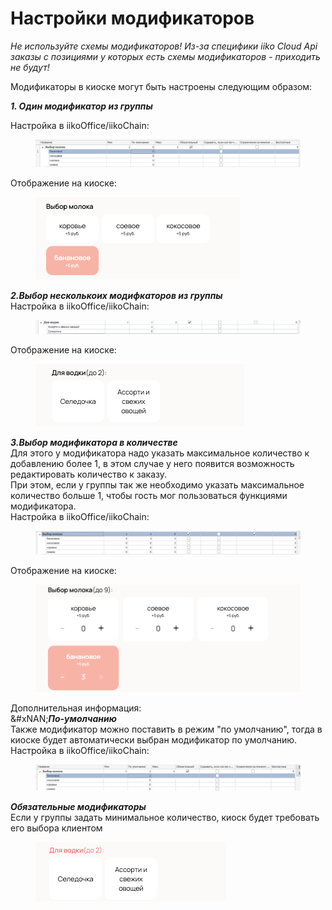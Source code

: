 # Настройки модификаторов

_Не используйте схемы модификаторов! Из-за специфики iiko Cloud Api заказы с позициями у которых есть схемы модификаторов - приходить не будут!_

Модификаторы в киоске могут быть настроены следующим образом:

_**1. Один модификатор из группы**_

Настройка в iikoOffice/iikoChain:

<figure><img src="../../../.gitbook/assets/image (14).png" alt=""><figcaption></figcaption></figure>

Отображение на киоске:

<figure><img src="../../../.gitbook/assets/image (15).png" alt=""><figcaption></figcaption></figure>

_**2.Выбор несколькоих модифкаторов из группы**_\
Настройка в iikoOffice/iikoChain:

<figure><img src="../../../.gitbook/assets/image (16).png" alt=""><figcaption></figcaption></figure>

Отображение на киоске:

<figure><img src="../../../.gitbook/assets/image (17).png" alt=""><figcaption></figcaption></figure>

_**3.Выбор модификатора в количестве**_\
Для этого у модификатора надо указать максимальное количество к добавлению более 1, в этом случае у него появится возможность редактировать количество к заказу.\
При этом, если у группы так же необходимо указать максимальное количество больше 1, чтобы гость мог пользоваться функциями модификатора.\
Настройка в iikoOffice/iikoChain:

<figure><img src="../../../.gitbook/assets/image (18).png" alt=""><figcaption></figcaption></figure>

Отображение на киоске:

<figure><img src="../../../.gitbook/assets/image (19).png" alt=""><figcaption></figcaption></figure>

Дополнительная информация:\
&#xNAN;_**По-умолчанию**_\
Также модификатор можно поставить в режим "по умолчанию", тогда в киоске будет автоматически выбран модификатор по умолчанию.\
Настройка в iikoOffice/iikoChain:

<figure><img src="../../../.gitbook/assets/image (20).png" alt=""><figcaption></figcaption></figure>

_**Обязательные модификаторы**_\
Если у группы задать минимальное количество, киоск будет требовать его выбора клиентом

<figure><img src="../../../.gitbook/assets/image (21).png" alt=""><figcaption></figcaption></figure>
